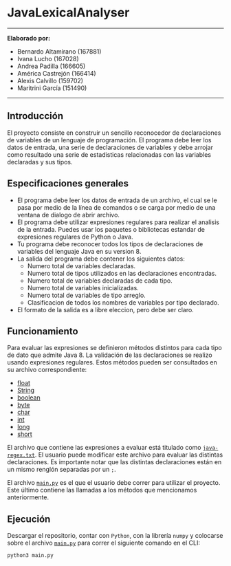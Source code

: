 # JavaLexicalAnalyser

---
**Elaborado por:**
+ Bernardo Altamirano (167881)
+ Ivana Lucho (167028)
+ Andrea Padilla (166605)
+ América Castrejón (166414)
+ Alexis Calvillo (159702)
+ Maritrini García (151490)
---

## Introducción
El proyecto consiste en construir un sencillo reconocedor de declaraciones de variables de un lenguaje de programación. El programa debe leer los datos de entrada, una serie de declaraciones de variables y debe arrojar como resultado una serie de estadisticas relacionadas con las variables declaradas y sus tipos.

## Especificaciones generales

* El programa debe leer los datos de entrada de un archivo, el cual se le pasa por medio de la línea de comandos o se carga por medio de una  ventana de dialogo de abrir archivo.
* El programa debe utilizar expresiones regulares para realizar el analisis de la entrada. Puedes usar los paquetes o bibliotecas estandar de expresiones regulares de Python o Java.
* Tu programa debe reconocer todos los tipos de declaraciones de variables del lenguaje Java en su version 8.
* La salida del programa debe contener los siguientes datos:
    * Numero total de variables declaradas.
    * Numero total de tipos utilizados en las declaraciones encontradas.
    * Numero total de variables declaradas de cada tipo.
    * Numero total de variables inicializadas.
    * Numero total de variables de tipo arreglo.
    * Clasificacion de todos los nombres de variables por tipo declarado.
* El formato de la salida es a libre eleccion, pero debe ser claro.

## Funcionamiento
Para evaluar las expresiones se definieron métodos distintos para cada tipo de dato que admite Java 8. La validación de las declaraciones se realizo usando expresiones regulares. Estos métodos pueden ser consultados en su archivo correspondiente:
* [float](https://github.com/bernyag/JavaLexicalAnalyser/blob/main/DoubleFloat.py)
* [String](https://github.com/bernyag/JavaLexicalAnalyser/blob/main/String.py)
* [boolean](https://github.com/bernyag/JavaLexicalAnalyser/blob/main/boolean.py)
* [byte](https://github.com/bernyag/JavaLexicalAnalyser/blob/main/byte.py)
* [char](https://github.com/bernyag/JavaLexicalAnalyser/blob/main/char.py)
* [int](https://github.com/bernyag/JavaLexicalAnalyser/blob/main/int.py)
* [long](https://github.com/bernyag/JavaLexicalAnalyser/blob/main/long.py)
* [short](https://github.com/bernyag/JavaLexicalAnalyser/blob/main/short.py)

El archivo que contiene las expresiones a evaluar está titulado como [`java-regex.txt`](https://github.com/bernyag/JavaLexicalAnalyser/blob/main/java-regex.txt). El usuario puede modificar este archivo para evaluar las distintas declaraciones. Es importante notar que las distintas declaraciones están en un mismo renglón separadas por un `;`.

El archivo [`main.py`](https://github.com/bernyag/JavaLexicalAnalyser/blob/main/main.py) es el que el usuario debe correr para utilizar el proyecto. Este último contiene las llamadas a los métodos que mencionamos anteriormente.

## Ejecución
Descargar el repositorio, contar con `Python`, con la librería `numpy` y colocarse sobre el archivo [`main.py`](https://github.com/bernyag/JavaLexicalAnalyser/blob/main/main.py) para correr el siguiente comando en el CLI:
   
   `python3 main.py`

